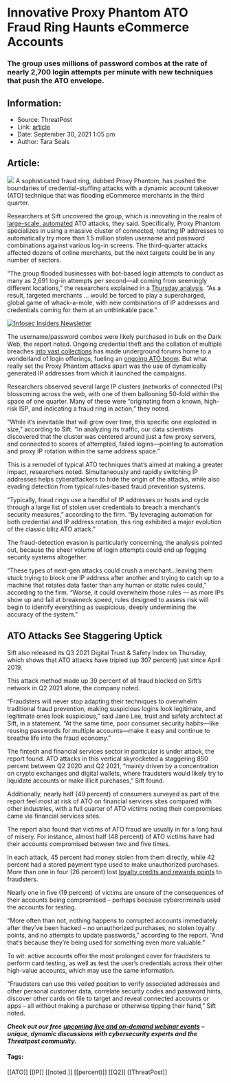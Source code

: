 # Innovative Proxy Phantom ATO Fraud Ring Haunts eCommerce Accounts
### The group uses millions of password combos at the rate of nearly 2,700 login attempts per minute with new techniques that push the ATO envelope. 

## Information:
+ Source: ThreatPost
+ Link: [article](https://kasperskycontenthub.com/threatpost-global/?p=175241)
+ Date: September 30, 2021  1:05 pm
+ Author: Tara Seals


## Article:
![](https://media.threatpost.com/wp-content/uploads/sites/103/2021/09/30125346/ghost-e1633020840904.jpeg)
A sophisticated fraud ring, dubbed Proxy Phantom, has pushed the boundaries of credential-stuffing attacks with a dynamic account takeover (ATO) technique that was flooding eCommerce merchants in the third quarter.


Researchers at Sift uncovered the group, which is innovating in the realm of [large-scale, automated](https://threatpost.com/credential-stuffing-attack-ripe-ncc/164109/) ATO attacks, they said. Specifically, Proxy Phantom specializes in using a massive cluster of connected, rotating IP addresses to automatically try more than 1.5 million stolen username and password combinations against various log-in screens. The third-quarter attacks affected dozens of online merchants, but the next targets could be in any number of sectors.


“The group flooded businesses with bot-based login attempts to conduct as many as 2,691 log-in attempts per second—all coming from seemingly different locations,” the researchers explained in a [Thursday analysis](https://resources.sift.com/ebook/q3-2021-digital-trust-safety-index-battling-new-breed-account-takeover/). “As a result, targeted merchants … would be forced to play a supercharged, global game of whack-a-mole, with new combinations of IP addresses and credentials coming for them at an unthinkable pace.”


[![Infosec Insiders Newsletter](https://media.threatpost.com/wp-content/uploads/sites/103/2021/07/10165815/infosec_insiders_in_article_promo.png)](https://threatpost.com/infosec-insider-subscription-page/?utm_source=ART&utm_medium=ART&utm_campaign=InfosecInsiders_Newsletter_Promo/)


The username/password combos were likely purchased in bulk on the Dark Web, the report noted. Ongoing credential theft and the collation of multiple breaches [into vast collections](https://threatpost.com/clubhouse-facebook-data-sale/175023/) has made underground forums home to a wonderland of login offerings, fueling an [ongoing ATO boom](https://threatpost.com/protect-account-takeover-cyberattacks/175090/). But what really set the Proxy Phantom attacks apart was the use of dynamically generated IP addresses from which it launched the campaigns.


Researchers observed several large IP clusters (networks of connected IPs) blossoming across the web, with one of them ballooning 50-fold within the space of one quarter. Many of these were “originating from a known, high-risk ISP, and indicating a fraud ring in action,” they noted.


“While it’s inevitable that will grow over time, this specific one exploded in size,” according to Sift. “In analyzing its traffic, our data scientists discovered that the cluster was centered around just a few proxy servers, and connected to scores of attempted, failed logins—pointing to automation and proxy IP rotation within the same address space.”


This is a remodel of typical ATO techniques that’s aimed at making a greater impact, researchers noted. Simultaneously and rapidly switching IP addresses helps cyberattackers to hide the origin of the attacks, while also evading detection from typical rules-based fraud prevention systems.


“Typically, fraud rings use a handful of IP addresses or hosts and cycle through a large list of stolen user credentials to breach a merchant’s security measures,” according to the firm. “By leveraging automation for both credential and IP address rotation, this ring exhibited a major evolution of the classic blitz ATO attack.”


The fraud-detection evasion is particularly concerning, the analysis pointed out, because the sheer volume of login attempts could end up fogging security systems altogether.


“These types of next-gen attacks could crush a merchant…leaving them stuck trying to block one IP address after another and trying to catch up to a machine that rotates data faster than any human or static rules could,” according to the firm. “Worse, it could overwhelm those rules — as more IPs show up and fail at breakneck speed, rules designed to assess risk will begin to identify everything as suspicious, deeply undermining the accuracy of the system.”


**ATO Attacks See Staggering Uptick**
-------------------------------------


Sift also released its Q3 2021 Digital Trust & Safety Index on Thursday, which shows that ATO attacks have tripled (up 307 percent) just since April 2019.


This attack method made up 39 percent of all fraud blocked on Sift’s network in Q2 2021 alone, the company noted.


“Fraudsters will never stop adapting their techniques to overwhelm traditional fraud prevention, making suspicious logins look legitimate, and legitimate ones look suspicious,” said Jane Lee, trust and safety architect at Sift, in a statement. “At the same time, poor consumer security habits—like reusing passwords for multiple accounts—make it easy and continue to breathe life into the fraud economy.”


The fintech and financial services sector in particular is under attack, the report found. ATO attacks in this vertical skyrocketed a staggering 850 percent between Q2 2020 and Q2 2021, “mainly driven by a concentration on crypto exchanges and digital wallets, where fraudsters would likely try to liquidate accounts or make illicit purchases,” Sift found.


Additionally, nearly half (49 percent) of consumers surveyed as part of the report feel most at risk of ATO on financial services sites compared with other industries, with a full quarter of ATO victims noting their compromises came via financial services sites.


The report also found that victims of ATO fraud are usually in for a long haul of misery. For instance, almost half (48 percent) of ATO victims have had their accounts compromised between two and five times.


In each attack, 45 percent had money stolen from them directly, while 42 percent had a stored payment type used to make unauthorized purchases. More than one in four (26 percent) lost [loyalty credits and rewards points](https://threatpost.com/attacks-inboxes-gift-card/169187/) to fraudsters.


Nearly one in five (19 percent) of victims are unsure of the consequences of their accounts being compromised – perhaps because cybercriminals used the accounts for testing.


“More often than not, nothing happens to corrupted accounts immediately after they’ve been hacked – no unauthorized purchases, no stolen loyalty points, and no attempts to update passwords,” according to the report. “And that’s because they’re being used for something even more valuable.”


To wit: active accounts offer the most prolonged cover for fraudsters to perform card testing, as well as test the user’s credentials across their other high-value accounts, which may use the same information.


“Fraudsters can use this veiled position to verify associated addresses and other personal customer data, correlate security codes and password hints, discover other cards on file to target and reveal connected accounts or apps – all without making a purchase or otherwise tipping their hand,” Sift noted.


***Check out our free*** [***upcoming live and on-demand webinar events***](https://threatpost.com/category/webinars/) ***– unique, dynamic discussions with cybersecurity experts and the Threatpost community.***




#### Tags:
[[ATO]] [[IP]] [[noted.]] [[percent)]] [[Q2]] [[ThreatPost]]
